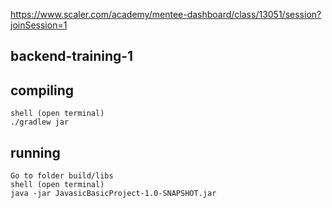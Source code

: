 
https://www.scaler.com/academy/mentee-dashboard/class/13051/session?joinSession=1

## backend-training-1

## compiling 
    shell (open terminal)
    ./gradlew jar
## running
    Go to folder build/libs
    shell (open terminal)
    java -jar JavasicBasicProject-1.0-SNAPSHOT.jar
